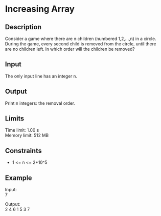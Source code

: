 # Increasing Array

## Description
Consider a game where there are n children (numbered 1,2,…,n) in a circle. During the game, every second child is removed from the circle, until there are no children left. In which order will the children be removed?

## Input

The only input line has an integer n.

## Output

Print n integers: the removal order.

## Limits
Time limit: 1.00 s  
Memory limit: 512 MB

## Constraints
- 1 <= n <= 2*10^5

## Example

Input:  
7

Output:  
2 4 6 1 5 3 7